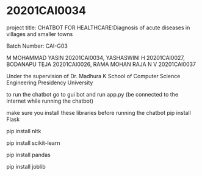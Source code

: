 # 20201CAI0034
project title: CHATBOT FOR HEALTHCARE:Diagnosis of acute diseases in villages and smaller towns


Batch Number: CAI-G03

M MOHAMMAD YASIN        20201CAI0034,
YASHASWINI H            20201CAI0027,
BODANAPU TEJA           20201CAI0026,
RAMA MOHAN RAJA N V     20201CAI0037

Under the supervision of 
Dr. Madhura K
School of Computer Science Engineering 
Presidency University

to run the chatbot go to gui bot and run app.py (be connected to the internet while running the chatbot)

make sure you install these libraries before running the chatbot 
pip install Flask

pip install nltk

pip install scikit-learn

pip install pandas

pip install joblib
